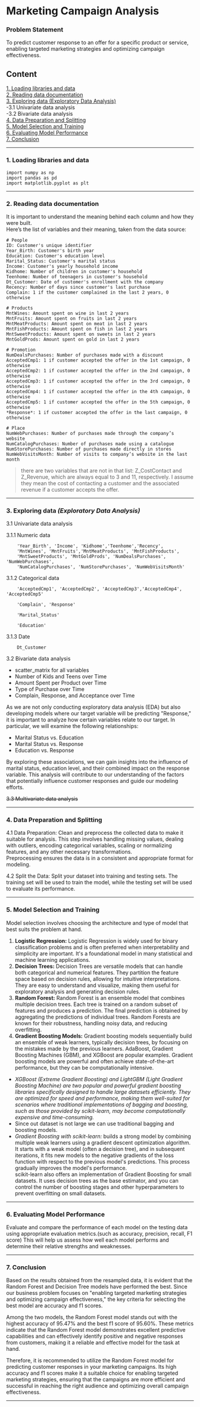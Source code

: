 # Marketing Campaign Analysis

### Problem Statement
To predict customer response to an offer for a specific product or service, enabling targeted marketing strategies and optimizing campaign effectiveness.

## Content
[1. Loading libraries and data](https://github.com/Kiran0R0Patil/marketing-campaign#1-loading-libraries-and-data)  
[2. Reading data documentation](https://github.com/Kiran0R0Patil/marketing-campaign#2-reading-data-documentation)  
[3. Exploring data (Exploratory Data Analysis)](https://github.com/Kiran0R0Patil/marketing-campaign#3-exploring-data-exploratory-data-analysis)  
-3.1 Univariate data analysis  
-3.2 Bivariate data analysis  
[4. Data Preparation and Splitting](https://github.com/Kiran0R0Patil/marketing-campaign#4-data-preparation-and-splitting)  
[5. Model Selection and Training](https://github.com/Kiran0R0Patil/marketing-campaign#5-model-selection-and-training)  
[6. Evaluating Model Performance](https://github.com/Kiran0R0Patil/marketing-campaign#6-evaluating--model-performance)  
[7. Conclusion](https://github.com/Kiran0R0Patil/marketing-campaign#7-conclusion)  
___
### 1. Loading libraries and data
```
import numpy as np
import pandas as pd
import matplotlib.pyplot as plt
```
___
### 2. Reading data documentation

It is important to understand the meaning behind each column and how they were built.   
Here’s the list of variables and their meaning, taken from the data source:

```
# People
ID: Customer's unique identifier
Year_Birth: Customer's birth year
Education: Customer's education level
Marital_Status: Customer's marital status
Income: Customer's yearly household income
Kidhome: Number of children in customer's household
Teenhome: Number of teenagers in customer's household
Dt_Customer: Date of customer's enrollment with the company
Recency: Number of days since customer's last purchase
Complain: 1 if the customer complained in the last 2 years, 0 otherwise

# Products
MntWines: Amount spent on wine in last 2 years
MntFruits: Amount spent on fruits in last 2 years
MntMeatProducts: Amount spent on meat in last 2 years
MntFishProducts: Amount spent on fish in last 2 years
MntSweetProducts: Amount spent on sweets in last 2 years
MntGoldProds: Amount spent on gold in last 2 years

# Promotion
NumDealsPurchases: Number of purchases made with a discount
AcceptedCmp1: 1 if customer accepted the offer in the 1st campaign, 0 otherwise
AcceptedCmp2: 1 if customer accepted the offer in the 2nd campaign, 0 otherwise
AcceptedCmp3: 1 if customer accepted the offer in the 3rd campaign, 0 otherwise
AcceptedCmp4: 1 if customer accepted the offer in the 4th campaign, 0 otherwise
AcceptedCmp5: 1 if customer accepted the offer in the 5th campaign, 0 otherwise
*Response*: 1 if customer accepted the offer in the last campaign, 0 otherwise

# Place
NumWebPurchases: Number of purchases made through the company’s website
NumCatalogPurchases: Number of purchases made using a catalogue
NumStorePurchases: Number of purchases made directly in stores
NumWebVisitsMonth: Number of visits to company’s website in the last month
```
> there are two variables that are not in that list: Z_CostContact and Z_Revenue, which are always equal to 3 and 11, respectively. I assume they mean the cost of contacting a customer and the associated revenue if a customer accepts the offer.
___  
### 3. Exploring data *(Exploratory Data Analysis)*

3.1 Univariate data analysis

3.1.1 Numeric data  
```
    'Year_Birth', 'Income', 'Kidhome','Teenhome','Recency', 
    'MntWines', 'MntFruits','MntMeatProducts', 'MntFishProducts', 
    'MntSweetProducts', 'MntGoldProds', 'NumDealsPurchases', 'NumWebPurchases',
    'NumCatalogPurchases', 'NumStorePurchases', 'NumWebVisitsMonth'
```
3.1.2 Categorical data
```
    'AcceptedCmp1', 'AcceptedCmp2', 'AcceptedCmp3','AcceptedCmp4', 'AcceptedCmp5'
    
    'Complain', 'Response'
    
    'Marital_Status'
    
    'Education'
```
3.1.3 Date
```
    Dt_Customer
```

3.2 Bivariate data analysis
- scatter_matrix for all variables
- Number of Kids and Teens over Time
- Amount Spent per Product over Time
- Type of Purchase over Time
- Complain, Response, and Acceptance over Time

As we are not only conducting exploratory data analysis (EDA) but also developing models where our target variable will be predicting "Response," it is important to analyze how certain variables relate to our target. In particular, we will examine the following relationships:
- Marital Status vs. Education
- Marital Status vs. Response
- Education vs. Response

By exploring these associations, we can gain insights into the influence of marital status, education level, and their combined impact on the response variable. This analysis will contribute to our understanding of the factors that potentially influence customer responses and guide our modeling efforts.

~~3.3 Multivariate data analysis~~
___
### 4. Data Preparation and Splitting   
4.1 Data Preparation: Clean and preprocess the collected data to make it suitable for analysis. This step involves handling missing values, dealing with outliers, encoding categorical variables, scaling or normalizing features, and any other necessary transformations.  
Preprocessing ensures the data is in a consistent and appropriate format for modeling.

4.2 Split the Data: Split your dataset into training and testing sets. The training set will be used to train the model, while the testing set will be used to evaluate its performance.
___
### 5. Model Selection and Training  
Model selection involves choosing the architecture and type of model that best suits the problem at hand.   
1. **Logistic Regression:** Logistic Regression is widely used for binary classification problems and is often preferred when interpretability and simplicity are important. It's a foundational model in many statistical and machine learning applications.
2. **Decision Trees:** Decision Trees are versatile models that can handle both categorical and numerical features. They partition the feature space based on decision rules, allowing for intuitive interpretations. They are easy to understand and visualize, making them useful for exploratory analysis and generating decision rules.
3. **Random Forest:** Random Forest is an ensemble model that combines multiple decision trees. Each tree is trained on a random subset of features and produces a prediction. The final prediction is obtained by aggregating the predictions of individual trees. Random Forests are known for their robustness, handling noisy data, and reducing overfitting.
4. **Gradient Boosting Models:** Gradient boosting models sequentially build an ensemble of weak learners, typically decision trees, by focusing on the mistakes made by the previous learners. AdaBoost, Gradient Boosting Machines (GBM), and XGBoost are popular examples. Gradient boosting models are powerful and often achieve state-of-the-art performance, but they can be computationally intensive.
- *XGBoost (Extreme Gradient Boosting) and LightGBM (Light Gradient Boosting Machine) are two popular and powerful gradient boosting libraries specifically designed to handle large datasets efficiently. They are optimized for speed and performance, making them well-suited for scenarios where traditional implementations of bagging and boosting, such as those provided by scikit-learn, may become computationally expensive and time-consuming.*  
- Since out dataset is not large we can use traditional bagging and boosting models.
- *Gradient Boosting with scikit-learn:* builds a strong model by combining multiple weak learners using a gradient descent optimization algorithm. It starts with a weak model (often a decision tree), and in subsequent iterations, it fits new models to the negative gradients of the loss function with respect to the previous model's predictions. This process gradually improves the model's performance.  
scikit-learn also offers an implementation of Gradient Boosting for small datasets. It uses decision trees as the base estimator, and you can control the number of boosting stages and other hyperparameters to prevent overfitting on small datasets.  

___
### 6. Evaluating  Model Performance  
Evaluate and compare the performance of each model on the testing data using appropriate evaluation metrics.(such as accuracy, precision, recall, F1 score) This will help us assess how well each model performs and determine their relative strengths and weaknesses.
___
### 7. Conclusion
Based on the results obtained from the resampled data, it is evident that the Random Forest and Decision Tree models have performed the best. Since our business problem focuses on "enabling targeted marketing strategies and optimizing campaign effectiveness," the key criteria for selecting the best model are accuracy and f1 scores.

Among the two models, the Random Forest model stands out with the highest accuracy of 95.47% and the best f1 score of 95.60%. These metrics indicate that the Random Forest model demonstrates excellent predictive capabilities and can effectively identify positive and negative responses from customers, making it a reliable and effective model for the task at hand.

Therefore, it is recommended to utilize the Random Forest model for predicting customer responses in your marketing campaigns. Its high accuracy and f1 scores make it a suitable choice for enabling targeted marketing strategies, ensuring that the campaigns are more efficient and successful in reaching the right audience and optimizing overall campaign effectiveness.

___


